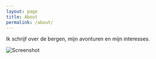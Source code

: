 ```yaml
---
layout: page
title: About
permalink: /about/
---
```


Ik schrijf over de bergen, mijn avonturen en mijn interesses. 

![Screenshot](../assets/images/image1.png "Screenshot")
